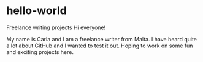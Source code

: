 # hello-world
Freelance writing projects
Hi everyone!

My name is Carla and I am a freelance writer from Malta. I have heard quite a lot about GitHub and I wanted to test it out. Hoping to work on some fun and exciting projects here. 
